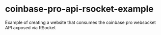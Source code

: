 # coinbase-pro-api-rsocket-example
Example of creating a website that consumes the coinbase pro websocket API axposed via RSocket

